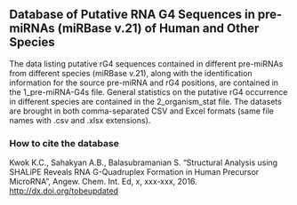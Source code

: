 ## Database of Putative RNA G4 Sequences in pre-miRNAs (miRBase v.21) of Human and Other Species ##

The data listing putative rG4 sequences contained in different pre-miRNAs from different species (miRBase v.21), along with the identification information for the source pre-miRNA and rG4 positions, are contained in the 1_pre-miRNA-G4s file. General statistics on the putative rG4 occurrence in different species are contained in the 2_organism_stat file. The datasets are brought in both comma-separated CSV and Excel formats (same file names with .csv and .xlsx extensions).

### How to cite the database ###

Kwok K.C., Sahakyan A.B., Balasubramanian S. “Structural Analysis using SHALiPE Reveals RNA G-Quadruplex Formation in Human Precursor MicroRNA”, Angew. Chem. Int. Ed, x, xxx-xxx, 2016. http://dx.doi.org/tobeupdated
